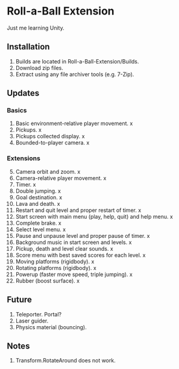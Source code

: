 # Roll-a-Ball Extension

Just me learning Unity.

## Installation

1. Builds are located in Roll-a-Ball-Extension/Builds.
2. Download zip files.
3. Extract using any file archiver tools (e.g. 7-Zip).

## Updates

### Basics

1. Basic environment-relative player movement. x
2. Pickups. x
3. Pickups collected display. x
4. Bounded-to-player camera. x

### Extensions

5. Camera orbit and zoom. x
6. Camera-relative player movement. x
7. Timer. x
8. Double jumping. x
9. Goal destination. x
10. Lava and death. x
11. Restart and quit level and proper restart of timer. x
11. Start screen with main menu (play, help, quit) and help menu. x
12. Complete brake. x
13. Select level menu. x
14. Pause and unpause level and proper pause of timer. x
15. Background music in start screen and levels. x
16. Pickup, death and level clear sounds. x
17. Score menu with best saved scores for each level. x
18. Moving platforms (rigidbody). x
19. Rotating platforms (rigidbody). x
20. Powerup (faster move speed, triple jumping). x
21. Rubber (boost surface). x

## Future

1. Teleporter. Portal?
2. Laser guider.
3. Physics material (bouncing).

## Notes

1. Transform.RotateAround does not work.